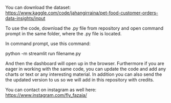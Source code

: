 You can download the dataset: https://www.kaggle.com/code/jahangirraina/pet-food-customer-orders-data-insights/input

To use the code, download the .py file from repository and open command prompt in the same folder, where the .py file is located.

In command prompt, use this command: 

python -m streamlit run filename.py   

And then the dashboard will open up in the browser. Furthermore if you are eager in working with the same code, you can update the code and add any charts or text or any interesting material. In addition you can also send the the updated version to us so we will add in this repository with credits.

You can contact on instagram as well here: https://www.instagram.com/fly_fazaia/
